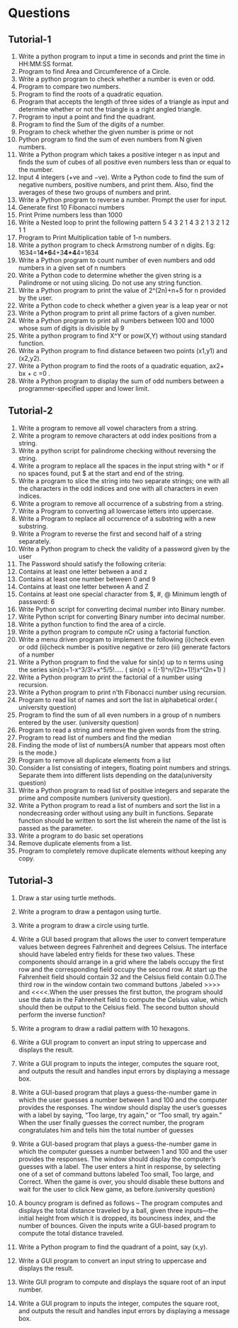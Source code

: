 
# Questions
## Tutorial-1
1.	 Write a python program to input a time in seconds and print the time in
 HH:MM:SS format.
2.	Program to find Area and Circumference of a Circle.
3.	Write a python program to check whether a number is even or odd.
4.	Program to compare two numbers.
5.	Program to find the roots of a quadratic equation.
6.	Program that accepts the length of three sides of a triangle as input and determine whether or not the triangle is a right angled triangle.
7.	Program to input a point and find the quadrant.
8.	Program to find the Sum of the digits of a number.
9.	Program to check whether the given number is prime or not
10.	Python program to find the sum of even numbers from N given numbers.
11.	Write a Python program which takes a positive integer n as input and finds the sum of cubes of all positive even numbers less than or equal to the number.
12.	Input 4 integers (+ve and −ve). Write a Python code to find the sum of negative numbers, positive numbers, and print them. Also, find the averages of these two groups of numbers and print.
13.	Write a Python program to reverse a number. Prompt the user for input.
14.	Generate first 10 Fibonacci numbers
15.	Print Prime numbers less than 1000
16.	Write a Nested loop to print the following pattern
5 4 3 2 1
4 3 2 1
3 2 1
2 1
1
17.	Program to Print Multiplication table of 1-n numbers.
18.	Write a python program to check Armstrong number of n digits.
Eg: 1634=1**4+6**4+3**4+4**4=1634
19.	Write a Python program to count number of even numbers and odd numbers in a given set of n numbers
20.	Write a Python code to determine whether the given string is a Palindrome or not using slicing. Do not use any string function.
21.	Write a Python program to print the value of 2^(2n)+n+5 for n provided by the user.
22.	Write a Python code to check whether a given year is a leap year or not
23.	Write a Python program to print all prime factors of a given number.
24.	Write a Python program to print all numbers between 100 and 1000 whose sum of digits is divisible by 9
25.	Write a python program to find X^Y or pow(X,Y) without using standard function.
26.	Write a Python program to find distance between two points (x1,y1) and (x2,y2).
27.	Write a Python program to find the roots of a quadratic equation, ax2+ bx + c =0 .
28.	Write a Python program to display the sum of odd numbers between a programmer-specified upper and lower limit.

## Tutorial-2
1. Write a program to remove all vowel characters from a string.
2. Write a program to remove characters at odd index positions from a string.
3. Write a python script for palindrome checking without reversing the string.
4. Write a program to replace all the spaces in the input string with * or if no
spaces found, put $ at the start and end of the string.
5. Write a program to slice the string into two separate strings; one with all the
characters in the odd indices and one with all characters in even indices.
6. Write a program to remove all occurrence of a substring from a string.
7. Write a Program to converting all lowercase letters into uppercase.
8. Write a Program to replace all occurrence of a substring with a new substring.
9. Write a Program to reverse the first and second half of a string separately.
10. Write a Python program to check the validity of a password given by the user
11. The Password should satisfy the following criteria:
1. Contains at least one letter between a and z
2. Contains at least one number between 0 and 9
3. Contains at least one letter between A and Z
4. Contains at least one special character from $, #, @
Minimum length of password: 6
12. Write Python script for converting decimal number into Binary number.
13. Write Python script for converting Binary number into decimal number.
14. Write a python function to find the area of a circle.
15. Write a python program to compute nCr using a factorial function.
16. Write a menu driven program to implement the following
(i)check even or odd
(ii)check number is positive negative or zero
(iii) generate factors of a number
17. Write a Python program to find the value for sin(x) up to n terms using the
series
sin(x)=1-x^3/3!+x^5/5!..... ( sin(x) = ((-1)^n/(2n+1)!)x^(2n+1) )
18. Write a Python program to print the factorial of a number using recursion.
19. Write a Python program to print n’th Fibonacci number using recursion.
20. Program to read list of names and sort the list in alphabetical order.( university
question)
21. Program to find the sum of all even numbers in a group of n numbers entered
by the user. (university question)
22. Program to read a string and remove the given words from the string.
23. Program to read list of numbers and find the median
24. Finding the mode of list of numbers(A number that appears most often is the
mode.)
25. Program to remove all duplicate elements from a list
26. Consider a list consisting of integers, floating point numbers and strings.
Separate them into different lists depending on the data(university question)
27. Write a Python program to read list of positive integers and separate the prime
and composite numbers (university question).
28. Write a Python program to read a list of numbers and sort the list in a nondecreasing
order without using any built in functions. Separate function should
be written to sort the list wherein the name of the list is passed as the parameter.
29. Write a program to do basic set operations
30. Remove duplicate elements from a list.
31. Program to completely remove duplicate elements without keeping any copy.

## Tutorial-3
1.	Draw a star using turtle methods.
2.	Write a program to draw a pentagon using turtle.
3.	Write a program to draw a circle using turtle.
4.	Write a GUI based program that allows the user to convert temperature values between degrees Fahrenheit and degrees Celsius.  The interface should have labeled entry fields for these two values. These components should arrange in a grid where the labels occupy the first row and the corresponding field occupy the second row. At start up the Fahrenheit field should contain 32 and the Celsius field contain 0.0.The third row in the window contain two command buttons ,labeled >>>> and <<<<.When the user presses the first button, the program should use the data in the Fahrenheit field to compute the Celsius value, which should then be output to the Celsius field. The second button should perform the inverse function?
5.	Write a program to draw a radial pattern with 10 hexagons.
6.	Write a GUI program to convert an input string to uppercase and displays the result.
7.	Write a GUI program to inputs the integer, computes the square root, and outputs the result and handles input errors by displaying a message box.
8.	Write a GUI-based program that plays a guess-the-number game in which the user guesses a number between 1 and 100 and the computer provides the responses. The window should display the user’s guesses with a label by saying, “Too large, try again,” or “Too small, try again.” When the user finally guesses the correct number, the program congratulates him and tells him the total number of guesses
9.	Write a GUI-based program that plays a guess-the-number game in which the computer guesses a number between 1 and 100 and the user provides the responses. The window should display the computer’s guesses with a label. The user enters a hint in response, by selecting one of a set of command buttons labeled Too small, Too large, and Correct. When the game is over, you should disable these buttons and wait for the user to click New game, as before.(university question)

10.	A bouncy program is defined as follows – The program computes and displays the total
distance traveled by a ball, given three inputs—the initial height from which it is dropped, its bounciness index, and the number of bounces. Given the inputs write a GUI-based program to compute the total distance traveled.
11.	Write a Python program to find the quadrant of a point, say (x,y).
12.	Write a GUI program to convert an input string to uppercase and displays the result.
13.	Write GUI program to compute and displays the square root of an input number.
14.	Write a GUI program to inputs the integer, computes the square root, and outputs the result and handles input errors by displaying a message box.
